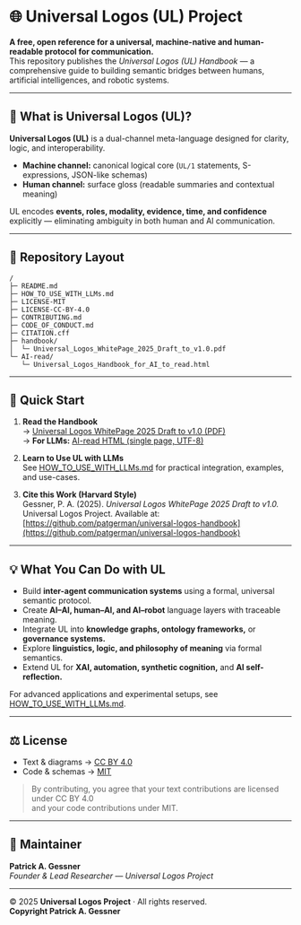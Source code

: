 # 🌐 Universal Logos (UL) Project

**A free, open reference for a universal, machine-native and human-readable protocol for communication.**  
This repository publishes the *Universal Logos (UL) Handbook* — a comprehensive guide to building semantic bridges between humans, artificial intelligences, and robotic systems.

---

## 📘 What is Universal Logos (UL)?

**Universal Logos (UL)** is a dual-channel meta-language designed for clarity, logic, and interoperability.

- **Machine channel:** canonical logical core (`UL/1` statements, S-expressions, JSON-like schemas)  
- **Human channel:** surface gloss (readable summaries and contextual meaning)

UL encodes **events, roles, modality, evidence, time, and confidence** explicitly — eliminating ambiguity in both human and AI communication.

---

## 📂 Repository Layout

```
/
├─ README.md
├─ HOW_TO_USE_WITH_LLMs.md
├─ LICENSE-MIT
├─ LICENSE-CC-BY-4.0
├─ CONTRIBUTING.md
├─ CODE_OF_CONDUCT.md
├─ CITATION.cff
├─ handbook/
│  └─ Universal_Logos_WhitePage_2025_Draft_to_v1.0.pdf
└─ AI-read/
   └─ Universal_Logos_Handbook_for_AI_to_read.html
```

---

## 🚀 Quick Start

1. **Read the Handbook**  
   → [Universal Logos WhitePage 2025 Draft to v1.0 (PDF)](https://github.com/patgerman/universal-logos-handbook/tree/main/handbook/Universal_Logos_WhitePage_2025_Draft_to_v1.0.pdf)  
   → **For LLMs:** [AI-read HTML (single page, UTF-8)](https://patgerman.github.io/universal-logos-handbook/AI-read/Universal_Logos_Handbook_for_AI_to_read.html)

2. **Learn to Use UL with LLMs**  
   See [HOW_TO_USE_WITH_LLMs.md](HOW_TO_USE_WITH_LLMs.md) for practical integration, examples, and use-cases.

3. **Cite this Work (Harvard Style)**  
   Gessner, P. A. (2025). *Universal Logos WhitePage 2025 Draft to v1.0.* Universal Logos Project. Available at: [https://github.com/patgerman/universal-logos-handbook](https://github.com/patgerman/universal-logos-handbook)

---

## 💡 What You Can Do with UL

- Build **inter-agent communication systems** using a formal, universal semantic protocol.  
- Create **AI–AI, human–AI, and AI–robot** language layers with traceable meaning.  
- Integrate UL into **knowledge graphs, ontology frameworks,** or **governance systems.**  
- Explore **linguistics, logic, and philosophy of meaning** via formal semantics.  
- Extend UL for **XAI, automation, synthetic cognition,** and **AI self-reflection.**

For advanced applications and experimental setups, see [HOW_TO_USE_WITH_LLMs.md](HOW_TO_USE_WITH_LLMs.md).

---

## ⚖️ License

- Text & diagrams → [CC BY 4.0](LICENSE-CC-BY-4.0)  
- Code & schemas → [MIT](LICENSE-MIT)

> By contributing, you agree that your text contributions are licensed under CC BY 4.0  
> and your code contributions under MIT.

---

## 👤 Maintainer

**Patrick A. Gessner**  
*Founder & Lead Researcher — Universal Logos Project*

---

© 2025 **Universal Logos Project** · All rights reserved.  
**Copyright Patrick A. Gessner**
